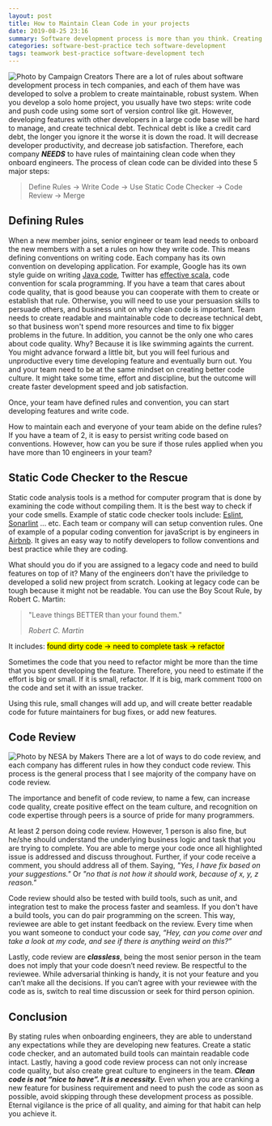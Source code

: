 ```yaml
---
layout: post
title: How to Maintain Clean Code in your projects
date: 2019-08-25 23:16
summary: Software development process is more than you think. Creating readable maintainable code is paramount to create great coding culture.
categories: software-best-practice tech software-development
tags: teamwork best-practice software-development tech
---
```

![Photo by Campaign Creators](https://images.unsplash.com/photo-1542744094-24638eff58bb?ixlib=rb-1.2.1&ixid=eyJhcHBfaWQiOjEyMDd9&auto=format&fit=crop&w=1351&q=80)
There are a lot of rules about software development process in tech companies, and each of them have was developed to solve a problem to create maintainable, robust system. When you develop a solo home project, you usually have two steps: write code and push code using some sort of version control like git. However, developing  features with other developers in a large code base will be hard to manage, and create technical debt. Technical debt is like a credit card debt, the longer you ignore it the worse it is down the road. It will decrease developer productivity, and decrease job satisfaction. Therefore, each company ***NEEDS*** to have rules of maintaining clean code when they onboard engineers. The process of clean code can be divided into these 5 major steps:

> Define Rules -> Write Code -> Use Static Code Checker -> Code Review -> Merge

## Defining Rules
When a new member joins, senior engineer or team lead needs to onboard the new members with a set a rules on how they write code. This means defining conventions on writing code. Each company has its own convention on developing application. For example, Google has its own style guide on writing <a class="blue" target="_blank" href="https://google.github.io/styleguide/javaguide.html">Java code</a>, Twitter has <a href="https://twitter.github.io/effectivescala/" class="blue" target="_blank">effective scala</a>, code convention for scala programming. If you have a team that cares about code quality, that is good beause you can cooperate with them to create or establish that rule. Otherwise, you will need to use your persuasion skills to persuade others, and business unit on why clean code is important. Team needs to create readable and maintainable code to decrease technical debt, so that business won't spend more resources and time to fix bigger problems in the future. In addition, you cannot be the only one who cares about code quality. Why? Because it is like swimming againts the current. You might advance forward a little bit, but you will feel furious and unproductive every time developing feature and eventually burn out. You and your team need to be at the same mindset on creating better code culture. It might take some time, effort and discipline, but the outcome will create faster development speed and job satisfaction.

Once, your team have defined rules and convention, you can start developing features and write code.

How to maintain each and everyone of your team abide on the define rules? If you have a team of 2, it is easy to persist writing code based on conventions. However, how can you be sure if those rules applied when you have more than 10 engineers in your team?

## Static Code Checker to the Rescue
Static code analysis tools is a method for computer program that is done by examining the code without compiling them. It is the best way to check if your code smells. Example of static code checker tools include: <a class="blue" href="https://eslint.org/" target="_blank">Eslint</a>, <a class="blue" href="https://www.sonarlint.org/" target="_blank">Sonarlint</a> ... etc. Each team or company will can setup convention rules. One of example of a popular coding convention for javaScript is by engineers in <a href="https://www.npmjs.com/package/eslint-config-airbnb" class="blue" target="_blank"> Airbnb</a>. It gives an easy way to notify developers to follow conventions and best practice while they are coding.

What should you do if you are assigned to a legacy code and need to build features on top of it? Many of the engineers don't have the priviledge to developed a solid new project from scratch. Looking at legacy code can be tough because it might not be readable. You can use the Boy Scout Rule, by Robert C. Martin:

<blockquote>
   <p> "Leave things BETTER than your found them." </p>
   <footer><cite title="Robert C. Martin">Robert C. Martin</cite></footer>
</blockquote>

It includes:
<mark>found dirty code -> need to complete task -> refactor</mark>

Sometimes the code that you need to refactor might be more than the time that you spent developing the feature. Therefore, you need to estimate if the effort is big or small. If it is small, refactor. If it is big, mark comment `TODO` on the code and set it with an issue tracker. 

Using this rule, small changes will add up, and will create better readable code for future maintainers for bug fixes, or add new features.

## Code Review
![Photo by NESA by Makers](https://images.unsplash.com/photo-1531498860502-7c67cf02f657?ixlib=rb-1.2.1&ixid=eyJhcHBfaWQiOjEyMDd9&auto=format&fit=crop&w=1350&q=80)
There are a lot of ways to do code review, and each company has different rules in how they conduct code review. This process is the general process that I see majority of the company have on code review.

The importance and benefit of code review, to name a few, can increase code quality, create positive effect on the team culture, and recognition on code expertise through peers is a source of pride for many programmers.

At least 2 person doing code review. However, 1 person is also fine, but he/she should understand the underlying business logic and task that you are trying to complete. You are able to merge your code once all highlighted issue is addressed and discuss throughout. Further, if your code receive a comment, you should address all of them. Saying, *"Yes, I have fix based on your suggestions."* Or *"no that is not how it should work, because of x, y, z reason."*

Code review should also be tested with build tools, such as unit, and integration test to make the process faster and seamless. If you don't have a build tools, you can do pair programming on the screen. This way, reviewee are able to get instant feedback on the review. Every time when you want someone to conduct your code say, *“Hey, can you come over and take a look at my code, and see if there is anything weird on this?”*

Lastly, code review are ***classless***, being the most senior person in the team does not imply that your code doesn’t need review. Be respectful to the reviewee. While adversarial thinking is handy, it is not your feature and you can’t make all the decisions. If you can’t agree with your reviewee with the code as is, switch to real time discussion or seek for third person opinion.

## Conclusion
By stating rules when onboarding engineers, they are able to understand any expectations while they are developing new features. Create a static code checker, and an automated build tools can maintain readable code intact. Lastly, having a good code review process can not only increase code quality, but also create great culture to engineers in the team. ***Clean code is not “nice to have”. It is a necessity.*** Even when you are cranking a new feature for business requirement and need to push the code as soon as possible, avoid skipping through these development process as possible. Eternal vigilance is the price of all quality, and aiming for that habit can help you achieve it.


